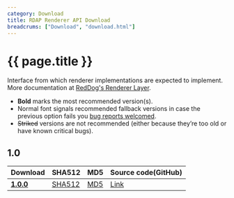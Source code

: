 ```yaml
---
category: Download
title: RDAP Renderer API Download
breadcrums: ["Download", "download.html"]
---
```


# {{ page.title }}

Interface from which renderer implementations are expected to implement. More documentation at [RedDog's Renderer Layer](renderer-layer.html).

- **Bold** marks the most recommended version(s).
- Normal font signals recommended fallback versions in case the previous option fails you [bug reports welcomed](https://github.com/NICMx/rdap-renderer-api/issues).
- ~~Striked~~ versions are not recommended (either because they’re too old or have known critical bugs).


## 1.0

|Download |SHA512    |MD5    |Source code(GitHub)|
|:--------|:---------|:------|:---------|
|[**1.0.0**](https://github.com/NICMx/releases/raw/master/RedDog/rdap-renderer-api-1.0.0.jar)|[SHA512](https://github.com/NICMx/releases/raw/master/RedDog/rdap-renderer-api-1.0.0.jar.sha)|[MD5](https://github.com/NICMx/releases/raw/master/RedDog/rdap-renderer-api-1.0.0.jar.md5)|[Link](https://github.com/NICMx/rdap-renderer-api/tree/v1.0.0)|

